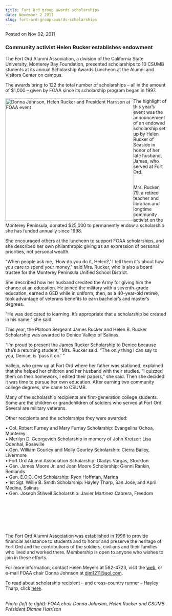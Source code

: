 ```yaml
---
title: Fort Ord group awards scholarships
date: November 2 2011
slug: fort-ord-group-awards-scholarships
---
```





<span class="date">Posted on Nov 02, 2011    </span>
<h3>Community activist Helen Rucker establishes endowment</h3>
<p>The Fort Ord Alumni Association, a division of the California
State University, Monterey Bay Foundation, presented scholarships
to 10 CSUMB students at its annual Scholarship Awards Luncheon at
the Alumni and Visitors Center on campus.</p>
<p>The awards bring to 122 the total number of scholarships &#x2013; all
in the amount of $1,000 &#x2013; given by FOAA since its scholarship
program began in 1997.<br>
<br>
<img alt="Donna Johnson, Helen Rucker and President Harrison at FOAA event" src="http://news.csumb.edu/sites/default/files/65/attachments/news/images/foaa_--_helen_small.jpg" style="float:left; width:400px; height:382px">The highlight of
this year&#x2019;s event was the announcement of an endowed scholarship
set up by Helen Rucker of Seaside in honor of her late husband,
James, who served at Fort Ord.</img></br></br></p>
<p>Mrs. Rucker, 79, a retired teacher and librarian and longtime
community activist on the Monterey Peninsula, donated $25,000 to
permanently endow a scholarship she has funded annually since
1998.</p>
<p>She encouraged others at the luncheon to support FOAA
scholarships, and she described her own philanthropic giving as an
expression of personal priorities, not personal wealth.</p>
<p>&quot;When people ask me, &apos;How do you do it, Helen?,&apos; I tell them
it&apos;s about how you care to spend your money,&quot; said Mrs. Rucker, who
is also a board trustee for the Monterey Peninsula Unified School
District.</p>
<p>She described how her husband credited the Army for giving him
the chance at an education. He joined the military with a
seventh-grade education, earned a GED while in uniform, then, as a
40-year-old retiree, took advantage of veterans benefits to earn
bachelor&#x2019;s and master&#x2019;s degrees.</p>
<p>&#x201C;He was dedicated to learning. It&#x2019;s appropriate that a
scholarship be created in his name,&#x201D; she said.</p>
<p>This year, the Platoon Sergeant James Rucker and Helen B. Rucker
Scholarship was awarded to Denice Vallejo of Salinas.</p>
<p>&#x201C;I&#x2019;m proud to present the James Rucker Scholarship to Denice
because she&#x2019;s a returning student,&#x201D; Mrs. Rucker said. &#x201C;The only
thing I can say to you, Denice, is &#x2018;pass it on.&#x2019; &#x201D;</p>
<p>Vallejo, who grew up at Fort Ord where her father was stationed,
explained that she helped her children and her husband with their
studies. &#x201C;I quizzed them on their homework, I edited their papers,&#x201D;
she said. Then she decided it was time to pursue her own education.
After earning two community college degrees, she came to CSUMB.</p>
<p>Many of the scholarship recipients are first-generation college
students. Some are the children or grandchildren of soldiers who
served at Fort Ord. Several are military veterans.</p>
<p>Other recipients and the scholarships they were awarded:</p>
<p>&#x2022; Col. Robert Furney and Mary Furney Scholarship: Evangelina
Ochoa, Monterey<br>
&#x2022; Merilyn D. Georgevich Scholarship in memory of John Kretzer: Lisa
Odenhal, Roseville<br>
&#x2022; Gen. William Gourley and Molly Gourley Scholarship: Cierra
Bailey, Livermore<br>
&#x2022; Fort Ord Alumni Association Scholarship: Gladys Vargas,
Stockton<br>
&#x2022; Gen. James Moore Jr. and Joan Moore Scholarship: Glenni Rankin,
Redlands<br>
&#x2022; Gen. E.O.C. Ord Scholarship: Ryon Hoffman, Marina<br>
&#x2022; 1st Sgt. Willie B. Smith Scholarship: Hayley Tharp, San Jose, and
April Medina, Salinas<br>
&#x2022; Gen. Joseph Stilwell Scholarship: Javier Martinez Cabrera,
Freedom</br></br></br></br></br></br></br></p>
<p>The Fort Ord Alumni Association was established in 1996 to
provide financial assistance to students and to honor and preserve
the heritage of Fort Ord and the contributions of the soldiers,
civilians and their families who lived and worked there. Membership
is open to anyone who wishes to join in these efforts.</p>
<p>For more information, contact Helen Meyers at 582-4723, visit
the <a href="http://csumb.edu/foaa" rel="nofollow">web</a>, or
e-mail FOAA chair Donna Johnson at <a href="mailto:djm1211@aol.com">djm1211@aol.com</a>.</p>
<p>To read about scholarship recipient &#x2013; and cross-country runner &#x2013;
Hayley Tharp, click <a href="http://www.otterathletics.com/news/2011/9/20/XC_0920115452.aspx?elinkdata=32453" rel="nofollow">here</a>.</p>
<p class="small"><br>
<em>Photo (left to right): FOAA chair Donna Johnson, Helen Rucker
and CSUMB President Dianne Harrison</em></br></p>





